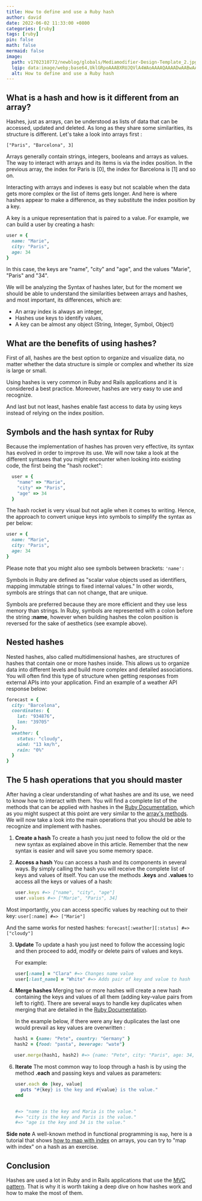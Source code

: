 ```yaml
---
title: How to define and use a Ruby hash
author: david
date: 2022-06-02 11:33:00 +0800
categories: [ruby]
tags: [ruby]
pin: false
math: false
mermaid: false
image:
  path: v1702310772/newblog/globals/Mediamodifier-Design-Template_2.jpg
  lqip: data:image/webp;base64,UklGRpoAAABXRUJQVlA4WAoAAAAQAAAADwAABwAAQUxQSDIAAAARL0AmbZurmr57yyIiqE8oiG0bejIYEQTgqiDA9vqnsUSI6H+oAERp2HZ65qP/VIAWAFZQOCBCAAAA8AEAnQEqEAAIAAVAfCWkAALp8sF8rgRgAP7o9FDvMCkMde9PK7euH5M1m6VWoDXf2FkP3BqV0ZYbO6NA/VFIAAAA
  alt: How to define and use a Ruby hash
---
```


## What is a hash and how is it different from an array?

Hashes, just as arrays, can be understood as lists of data that can be accessed, updated and deleted. As long as they share some similarities, its structure is different. Let's take a look into arrays first :

`["Paris", "Barcelona", 3]`

Arrays generally contain strings, integers, booleans and arrays as
values. The way to interact with arrays and its items is via the index position. In the previous array, the index for Paris is [0], the index for Barcelona is [1] and so on.

Interacting with arrays and indexes is easy but not scalable when the data gets more complex or the list of items gets longer. And here is where hashes appear to make a difference, as they substitute the index position by a key.

A key is a unique representation that is paired to a value. For example, we can build a user by creating a hash:

```ruby
user = {
  name: "Marie",
  city: "Paris",
  age: 34
}
```

In this case, the keys are "name", "city" and "age", and the values
"Marie", "Paris" and "34".

We will be analyzing the Syntax of hashes later, but for the moment we should be able to understand the similarities between arrays and hashes, and most important, its differences, which are:

-   An array index is always an integer,
-   Hashes use keys to identify values,
-   A key can be almost any object (String, Integer, Symbol, Object)

## What are the benefits of using hashes?

First of all, hashes are the best option to organize and visualize data, no matter whether the data structure is simple or complex and whether its size is large or small.

Using hashes is very common in Ruby and Rails applications and it is considered a best practice. Moreover, hashes are very easy to use and recognize.

And last but not least, hashes enable fast access to data by using keys instead of relying on the index position.

## Symbols and the hash syntax for Ruby

Because the implementation of hashes has proven very effective, its syntax has evolved in order to improve its use. We will now take a look at the different syntaxes that you might encounter when looking into existing code, the first being the "hash rocket":

```ruby
  user = {
    "name" => "Marie",
    "city" => "Paris",
    "age" => 34
  }
```

The hash rocket is very visual but not agile when it comes to writing.
Hence, the approach to convert unique keys into symbols to simplify the syntax as per below:

```ruby
user = {
  name: "Marie",
  city: "Paris",
  age: 34
}
```

Please note that you might also see symbols between brackets: `'name':`

Symbols in Ruby are defined as "scalar value objects used as identifiers, mapping immutable strings to fixed internal values." In
other words, symbols are strings that can not change, that are unique.

Symbols are preferred because they are more efficient and they use less memory than strings. In Ruby, symbols are represented with a colon before the string **:name**, however when building hashes the colon position is reversed for the sake of aesthetics (see example above).

## Nested hashes

Nested hashes, also called multidimensional hashes, are structures of hashes that contain one or more hashes inside. This allows us to organize data into different levels and build more complex and detailed associations. You will often find this type of structure when getting responses from external APIs into your application. Find an example of a weather API response below:

```ruby
forecast = {
  city: "Barcelona",
  coordinates: {
    lat: "934876",
    lon: "39705"
  },
  weather: {
    status: "cloudy",
    wind: "13 km/h",
    rain: "0%"
  }
}
```

## The 5 hash operations that you should master

After having a clear understanding of what hashes are and its use, we need to know how to interact with them. You will find a complete list of the methods that can be applied with hashes in the  <a href="https://ruby-doc.org/core-3.1.2/Hash.html" target="_blank" >Ruby Documentation</a>, which as you might suspect at this point are very similar to the <a href="https://ruby-doc.org/core-3.1.2/Array.html" target="_blank" >array's methods</a>. We will now take a look into the main operations that you should be able to
recognize and implement with hashes.

1.  **Create a hash** To create a hash you just need to follow the old or
    the new syntax as explained above in this article. Remember that the
    new syntax is easier and will save you some memory space.

2.  **Access a hash** You can access a hash and its components in several
    ways. By simply calling the hash you will receive the complete list
    of keys and values of itself. You can use the methods **.keys** and
    **.values** to access all the keys or values of a hash:


    ```ruby
    user.keys #=> ["name", "city", "age"]
    user.values #=> ["Marie", "Paris", 34]
    ```

Most importantly, you can access specific values by reaching out to their key:  `user[:name] #=> ["Marie"]`

And the same works for nested hashes: `forecast[:weather][:status] #=> ["cloudy"]`

3.  **Update** To update a hash you just need to follow the accessing logic and then proceed to add, modify or delete pairs of values and keys.

    For example:

    ```ruby
    user[:name] = "Clara" #=> Changes name value
    user[:last_name] = "White" #=> Adds pair of key and value to hash
    ```

4.  **Merge hashes** Merging two or more hashes will create a new hash containing the keys and values of all them (adding key-value pairs from left to right). There are several ways to handle key duplicates when merging that are detailed in the <a href="https://ruby-doc.org/core-3.1.2/Hash.html" target="_blank" >Ruby Documentation</a>.

    In the example below, if there were any key duplicates the last one would prevail as key values are overwritten :
    
 ```ruby
    hash1 = {name: "Pete", country: "Germany" }
    hash2 = {food: "pasta", beverage: "wate"}

    user.merge(hash1, hash2) #=> {name: "Pete", city: "Paris", age: 34, country: "Germany", food: "pasta", beverage: "wate"}
 ```

6.  **Iterate** The most common way to loop through a hash is by using the method **.each** and passing keys and values as parameters:

    ```ruby
    user.each do |key, value|
      puts "#{key} is the key and #{value} is the value."
    end


    #=> "name is the key and Maria is the value."
    #=> "city is the key and Paris is the value."
    #=> "age is the key and 34 is the value."
    ```

**Side note** A well-known method in functional programming is `map`, here is a tutorial that shows [how to map with index](https://bootrails.com/blog/ruby-map-with-index/) on arrays, you can try to "map with index" on a hash as an exercise.

##  Conclusion

Hashes are used a lot in Ruby and in Rails applications that use the  [MVC pattern](https://bootrails.com/blog/ruby-on-rails-mvc/). That is why it is worth taking a deep dive on how hashes work and how to make the most of them.